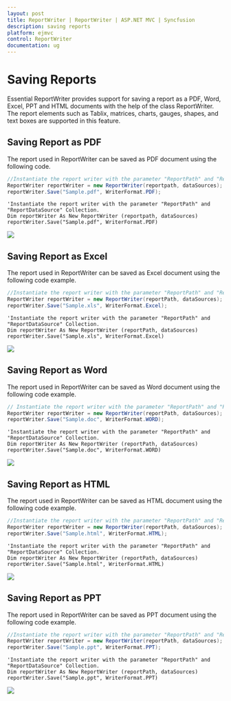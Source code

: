 ```yaml
---
layout: post
title: ReportWriter | ReportWriter | ASP.NET MVC | Syncfusion
description: saving reports
platform: ejmvc
control: ReportWriter
documentation: ug
---
```


# Saving Reports

Essential ReportWriter provides support for saving a report as a PDF, Word, Excel, PPT and HTML documents with the help of the class ReportWriter. The report elements such as Tablix, matrices, charts, gauges, shapes, and text boxes are supported in this feature. 

## Saving Report as PDF 

The report used in ReportWriter can be saved as PDF document using the following code.

~~~csharp
//Instantiate the report writer with the parameter "ReportPath" and "ReportDataSource" Collection.
ReportWriter reportWriter = new ReportWriter(reportpath, dataSources);
reportWriter.Save("Sample.pdf", WriterFormat.PDF);
~~~

~~~vbnet
'Instantiate the report writer with the parameter "ReportPath" and "ReportDataSource" Collection.
Dim reportWriter As New ReportWriter (reportpath, dataSources)
reportWriter.Save("Sample.pdf", WriterFormat.PDF)
~~~

![](MVC_Images/RDLExportPdf.png)

## Saving Report as Excel 

The report used in ReportWriter can be saved as Excel document using the following code example. 

~~~csharp
//Instantiate the report writer with the parameter "ReportPath" and "ReportDataSource" Collection.
ReportWriter reportWriter = new ReportWriter(reportPath, dataSources);
reportWriter.Save("Sample.xls", WriterFormat.Excel);
~~~
~~~vbnet
'Instantiate the report writer with the parameter "ReportPath" and "ReportDataSource" Collection.
Dim reportWriter As New ReportWriter (reportPath, dataSources)
reportWriter.Save("Sample.xls", WriterFormat.Excel)
~~~

![](MVC_Images/RDLExportExcel.png) 

## Saving Report as Word 

The report used in ReportWriter can be saved as Word document using the following code example.

~~~csharp
// Instantiate the report writer with the parameter "ReportPath" and "ReportDataSource" Collection
ReportWriter reportWriter = new ReportWriter(reportPath, dataSources);
reportWriter.Save("Sample.doc", WriterFormat.WORD);
~~~
~~~vbnet
'Instantiate the report writer with the parameter "ReportPath" and "ReportDataSource" Collection.
Dim reportWriter As New ReportWriter (reportPath, dataSources)
reportWriter.Save("Sample.doc", WriterFormat.WORD)
~~~

![](MVC_Images/RDLExportWord.png) 

## Saving Report as HTML 

The report used in ReportWriter can be saved as HTML document using the following code example. 

~~~csharp
//Instantiate the report writer with the parameter "ReportPath" and "ReportDataSource" Collection.
ReportWriter reportWriter = new ReportWriter(reportPath, dataSources);
reportWriter.Save("Sample.html", WriterFormat.HTML);
~~~
~~~vbnet
'Instantiate the report writer with the parameter "ReportPath" and "ReportDataSource" Collection.
Dim reportWriter As New ReportWriter (reportPath, dataSources)
reportWriter.Save("Sample.html", WriterFormat.HTML)
~~~

![](MVC_Images/RDLExportHtml.png) 

## Saving Report as PPT 

The report used in ReportWriter can be saved as PPT document using the following code example. 

~~~csharp
//Instantiate the report writer with the parameter "ReportPath" and "ReportDataSource" Collection.
ReportWriter reportWriter = new ReportWriter(reportPath, dataSources);
reportWriter.Save("Sample.ppt", WriterFormat.PPT);
~~~
~~~vbnet
'Instantiate the report writer with the parameter "ReportPath" and "ReportDataSource" Collection.
Dim reportWriter As New ReportWriter (reportPath, dataSources)
reportWriter.Save("Sample.ppt", WriterFormat.PPT)
~~~

![](MVC_Images/RDLExportPPT.png) 